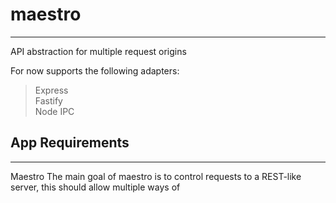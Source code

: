 # maestro
---------------

API abstraction for multiple request origins

For now supports the following adapters:
> Express  
> Fastify  
> Node IPC  


## App Requirements
--------------------

Maestro
The main goal of maestro is to control requests to a REST-like server, this should allow
multiple ways of 

